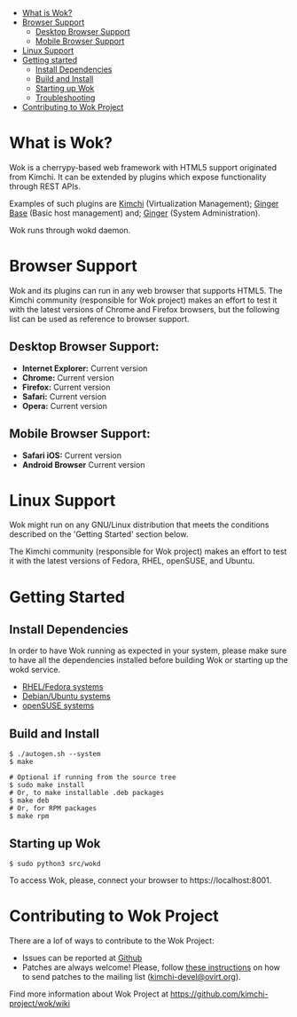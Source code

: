 * [What is Wok?](#what-is-wok)
* [Browser Support](#browser-support)
    * [Desktop Browser Support](#desktop-browser-support)
    * [Mobile Browser Support](#mobile-browser-support)
* [Linux Support](#linux-support)
* [Getting started](#getting-started)
    * [Install Dependencies](#install-dependencies)
    * [Build and Install](#build-and-install)
    * [Starting up Wok](#starting-up-wok)
    * [Troubleshooting](/docs/troubleshooting.md)
* [Contributing to Wok Project](#contributing-to-wok-project)

What is Wok?
======================================

Wok is a cherrypy-based web framework with HTML5 support originated from Kimchi.
It can be extended by plugins which expose functionality through REST APIs.

Examples of such plugins are [Kimchi](https://github.com/kimchi-project/kimchi/)
(Virtualization Management); [Ginger Base](https://github.com/kimchi-project/gingerbase/)
(Basic host management) and; [Ginger](https://github.com/kimchi-project/ginger/)
(System Administration).

Wok runs through wokd daemon.

Browser Support
===============

Wok and its plugins can run in any web browser that supports HTML5. The
Kimchi community (responsible for Wok project) makes an effort to
test it with the latest versions of Chrome and Firefox browsers, but the
following list can be used as reference to browser support.

Desktop Browser Support:
-----------------------
* **Internet Explorer:** Current version
* **Chrome:** Current version
* **Firefox:** Current version
* **Safari:** Current version
* **Opera:** Current version

Mobile Browser Support:
-----------------------
* **Safari iOS:** Current version
* **Android Browser** Current version

Linux Support
=========================

Wok might run on any GNU/Linux distribution that meets the conditions
described on the 'Getting Started' section below.

The Kimchi community (responsible for Wok project) makes an effort to
test it with the latest versions of Fedora, RHEL, openSUSE, and Ubuntu.

Getting Started
===============

Install Dependencies
--------------------
In order to have Wok running as expected in your system, please make sure to have
all the dependencies installed before building Wok or starting up the wokd service.

* [RHEL/Fedora systems](/docs/fedora-deps.md)
* [Debian/Ubuntu systems](/docs/ubuntu-deps.md)
* [openSUSE systems](/docs/opensuse-leap-deps.md)

Build and Install
-----------------

    $ ./autogen.sh --system
    $ make

    # Optional if running from the source tree
    $ sudo make install
    # Or, to make installable .deb packages
    $ make deb
    # Or, for RPM packages
    $ make rpm

Starting up Wok
---------------

    $ sudo python3 src/wokd

To access Wok, please, connect your browser to https://localhost:8001.

Contributing to Wok Project
===========================

There are a lof of ways to contribute to the Wok Project:

* Issues can be reported at [Github](https://github.com/kimchi-project/wok/issues)
* Patches are always welcome! Please, follow [these instructions](https://github.com/kimchi-project/wok/wiki/How-to-Contribute)
 on how to send patches to the mailing list (kimchi-devel@ovirt.org).

Find more information about Wok Project at https://github.com/kimchi-project/wok/wiki

